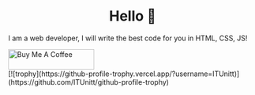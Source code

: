 <h1 align="center">Hello 👋</h1>
<p>I am a web developer, I will write the best code for you in HTML, CSS, JS!</p>
<a href="https://www.buymeacoffee.com/ITUnit" target="_blank"><img src="https://cdn.buymeacoffee.com/buttons/default-orange.png" alt="Buy Me A Coffee" height="41" width="174"></a><br />
[![trophy](https://github-profile-trophy.vercel.app/?username=ITUnitt)](https://github.com/ITUnitt/github-profile-trophy)
<!--https://github-profile-trophy.vercel.app/?username=ITUnitt-->


<!--
**ITUnitt/ITUnitt** is a ✨ _special_ ✨ repository because its `README.md` (this file) appears on your GitHub profile.

Here are some ideas to get you started:

- 🔭 I’m currently working on ...
- 🌱 I’m currently learning ...
- 👯 I’m looking to collaborate on ...
- 🤔 I’m looking for help with ...
- 💬 Ask me about ...
- 📫 How to reach me: ...
- 😄 Pronouns: ...
- ⚡ Fun fact: ...
-->
